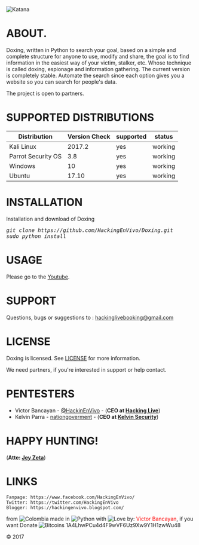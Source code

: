 <img src="https://2.bp.blogspot.com/-NpCmuA8pBDE/WgK6SxomgqI/AAAAAAAAAT8/PZawxwldoDwS2596xU7HGQksCZytSh48gCLcBGAs/s1600/doxing.PNG" title="Katana">

# ABOUT.
Doxing, written in Python to search your goal, based on a simple and complete structure for anyone to use, modify and share, the goal is to find information in the easiest way of your victim, stalker, etc. Whose technique is called doxing, espionage and information gathering. The current version is completely stable. Automate the search since each option gives you a website so you can search for people's data.

The project is open to partners.

# SUPPORTED DISTRIBUTIONS
|Distribution | Version Check | supported | status |
----------|-------|------|-------|
|Kali Linux|2017.2 | yes | working   |
|Parrot Security OS|3.8 |yes | working   |
|Windows|10 |yes | working   |
|Ubuntu|17.10 |yes | working   |

# INSTALLATION
Installation and download of Doxing
<pre><i><n>git clone https://github.com/HackingEnVivo/Doxing.git
sudo python install
</pre></i></n>

# USAGE
Please go to the [Youtube](https://www.youtube.com/c/JeyZeta).

# SUPPORT
Questions, bugs or suggestions to : hackinglivebooking@gmail.com

# LICENSE
Doxing is licensed. 
See [LICENSE](https://github.com/HackingEnVivo/Doxing/blob/master/LICENSE) for more information.

We need partners, if you're interested in support or help contact.

# PENTESTERS

* Victor Bancayan - [@HackinEnVivo](https://twitter.com/HackingEnVivo) - (**CEO at [Hacking Live](https://hackingenvivo.blogspot.com/)**) 
* Kelvin Parra - [nationgoverment](https://twitter.com/nationgoverment) - (**CEO at [Kelvin Security](http://ksecureteam.com/)**)

# HAPPY HUNTING!
(**Atte: [Jey Zeta](https://jeyzeta.wordpress.com/)**)

# LINKS
```
Fanpage: https://www.facebook.com/HackingEnVivo/
Twitter: https://twitter.com/HackingEnVivo
Blogger: https://hackingenvivo.blogspot.com/
```
from <img src="https://i.imgur.com/ngJCbSI.png" title="Colombia"> made in <img src="https://developer.ibm.com/predictiveanalytics/wp-content/uploads/sites/48/2015/04/python-icon.png" title="Python"> with <img src="http://cdn0.bodas.com.mx/img/smileys/smiley_heart.png" title="Love"> by: <font color="red">Victor Bancayan</font>, if you want Donate <img src="http://www.wbtcb.com/frontend/webroot/gfx/bitcoin-ico.gif" title="Bitcoins"> 1A4LhwPCu4d4F9wVF6Uz9Xw9Y1H1zwWu48

© 2017
